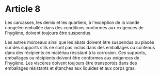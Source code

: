 # Article 8

Les carcasses, les demis et les quartiers, à l'exception de la viande congelée emballée dans des conditions conformes aux exigences de l'hygiène, doivent toujours être suspendus.

Les autres morceaux ainsi que les abats doivent être suspendus ou placés sur des supports s'ils ne sont pas inclus dans des emballages ou contenus dans des récipients en matériau résistant à la corrosion. Ces supports, emballages ou récipients doivent être conformes aux exigences de l'hygiène. Les viscères doivent toujours être transportés dans des emballages résistants et étanches aux liquides et aux corps gras.
